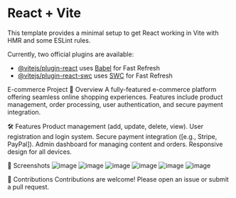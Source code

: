 # React + Vite

This template provides a minimal setup to get React working in Vite with HMR and some ESLint rules.

Currently, two official plugins are available:

- [@vitejs/plugin-react](https://github.com/vitejs/vite-plugin-react/blob/main/packages/plugin-react/README.md) uses [Babel](https://babeljs.io/) for Fast Refresh
- [@vitejs/plugin-react-swc](https://github.com/vitejs/vite-plugin-react-swc) uses [SWC](https://swc.rs/) for Fast Refresh

E-commerce Project
🌟 Overview
      A fully-featured e-commerce platform offering seamless online shopping experiences. Features include product management, order processing, user authentication, and secure payment integration.

🛠️ Features
Product management (add, update, delete, view).
User registration and login system.
Secure payment integration ([e.g., Stripe, PayPal]).
Admin dashboard for managing content and orders.
Responsive design for all devices.

📸 Screenshots
![image](https://github.com/user-attachments/assets/2a37ac5f-64c5-4dd9-8a9e-089207e13abb)
![image](https://github.com/user-attachments/assets/d7048a47-8f5a-4b4b-b246-8221fac481c5)
![image](https://github.com/user-attachments/assets/9bf0aa9f-3c6c-43a2-ad73-d51d976c84f7)
![image](https://github.com/user-attachments/assets/8a602c8f-3e1f-428c-9490-99fb0a4cec24)
![image](https://github.com/user-attachments/assets/dfafe6e4-2d66-4638-a064-2f126aaa0c2c)
![image](https://github.com/user-attachments/assets/114b65a9-a193-4114-a939-d6dc7f36d7b2)



🤝 Contributions
Contributions are welcome! Please open an issue or submit a pull request.


